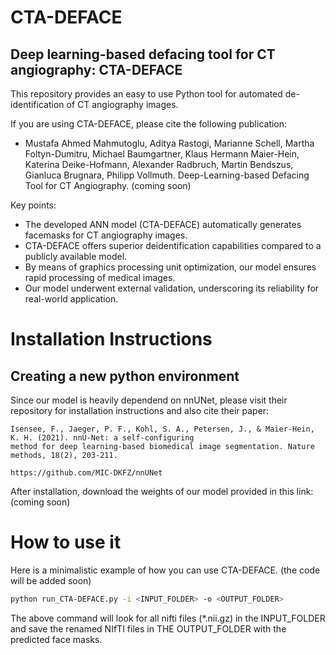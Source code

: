 # CTA-DEFACE

## Deep learning-based defacing tool for CT angiography: CTA-DEFACE


This repository provides an easy to use Python tool for automated de-identification of CT angiography images. 

If you are using CTA-DEFACE, please cite the following publication: 


- Mustafa Ahmed Mahmutoglu, Aditya Rastogi, Marianne Schell, Martha Foltyn-Dumitru, Michael Baumgartner, Klaus Hermann Maier-Hein, Katerina Deike-Hofmann, Alexander Radbruch, Martin Bendszus, Gianluca Brugnara, Philipp Vollmuth. Deep-Learning-based Defacing Tool for CT Angiography. (coming soon)



Key points:
*	The developed ANN model (CTA-DEFACE) automatically generates facemasks for CT angiography images. 
*	CTA-DEFACE offers superior deidentification capabilities compared to a publicly available model.
*	By means of graphics processing unit optimization, our model ensures rapid processing of medical images.
*	Our model underwent external validation, underscoring its reliability for real-world application.



# Installation Instructions 

## Creating a new python environment

Since our model is heavily dependend on nnUNet, please visit their repository for installation instructions and also cite their paper:

```shell
Isensee, F., Jaeger, P. F., Kohl, S. A., Petersen, J., & Maier-Hein, K. H. (2021). nnU-Net: a self-configuring 
method for deep learning-based biomedical image segmentation. Nature methods, 18(2), 203-211.

https://github.com/MIC-DKFZ/nnUNet
```
After installation, download the weights of our model provided in this link: (coming soon)


# How to use it 


Here is a minimalistic example of how you can use CTA-DEFACE. (the code will be added soon)

```bash
python run_CTA-DEFACE.py -i <INPUT_FOLDER> -o <OUTPUT_FOLDER>
```

The above command will look for all nifti files (*.nii.gz) in the INPUT_FOLDER and save the renamed NIfTI files in THE OUTPUT_FOLDER with the predicted face masks. 


 
 
